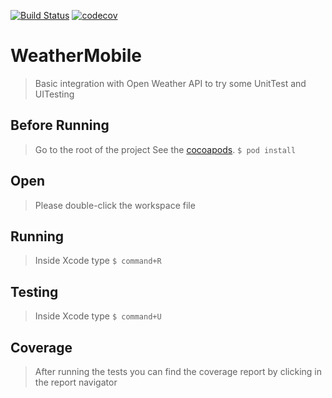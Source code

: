 [![Build Status](https://travis-ci.org/sergiohenriquefp/WeatherMobile.svg?branch=master)](https://travis-ci.org/sergiohenriquefp/WeatherMobile)
[![codecov](https://codecov.io/gh/sergiohenriquefp/WeatherMobile/branch/master/graph/badge.svg)](https://codecov.io/gh/sergiohenriquefp/WeatherMobile)
# WeatherMobile
> Basic integration with Open Weather API to try some UnitTest and UITesting

## Before Running
>Go to the root of the project
>See the [cocoapods](https://cocoapods.org).
`$ pod install`

## Open
>Please double-click the workspace file

## Running
>Inside Xcode type
`$ command+R`

## Testing
>Inside Xcode type
`$ command+U`

## Coverage
>After running the tests you can find the coverage report by clicking in the report navigator
